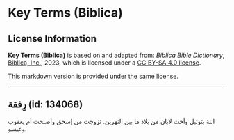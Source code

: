 # Key Terms (Biblica)

## License Information

**Key Terms (Biblica)** is based on and adapted from: _Biblica Bible Dictionary_, [Biblica, Inc.](https://www.biblica.com/), 2023, which is licensed under a [CC BY-SA 4.0 license](https://creativecommons.org/licenses/by-sa/4.0/legalcode.en).

This markdown version is provided under the same license.



--------------------------------

## رِفقة (id: 134068)

ابنة بتوئيل وأخت لابان من بلاد ما بين النهرين. تزوجت من إسحق وأصبحت أم يعقوب وعيسو.



